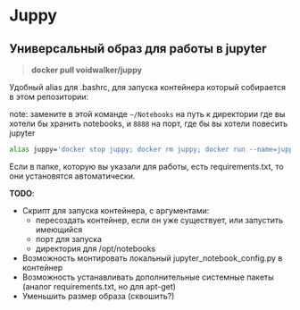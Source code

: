 # Juppy
## Универсальный образ для работы в jupyter

> **docker pull voidwalker/juppy**

Удобный alias для .bashrc, для запуска контейнера который собирается в этом репозитории:

note: замените в этой команде `~/Notebooks` на путь к директории где вы хотели бы хранить notebooks, и `8888` на порт, где бы вы хотели повесить jupyter

```bash
alias juppy='docker stop juppy; docker rm juppy; docker run --name=juppy -i -t -p 8888:8888 -v ~/Notebooks:/opt/notebooks juppy /bin/bash -c "/opt/conda/bin/jupyter notebook --allow-root --notebook-dir=/opt/notebooks --ip=0.0.0.0 --port=8888 --no-browser"'
```

Если в папке, которую вы указали для работы, есть requirements.txt, то они установятся автоматически.

**TODO**:
- Скрипт для запуска контейнера, с аргументами:
  - пересоздать контейнер, если он уже существует, или запустить имеющийся
  - порт для запуска
  - директория для /opt/notebooks
- Возможность монтировать локальный jupyter_notebook_config.py в контейнер
- Возможность устанавливать дополнительные системные пакеты (аналог requirements.txt, но для apt-get)
- Уменьшить размер образа (сквошить?)
